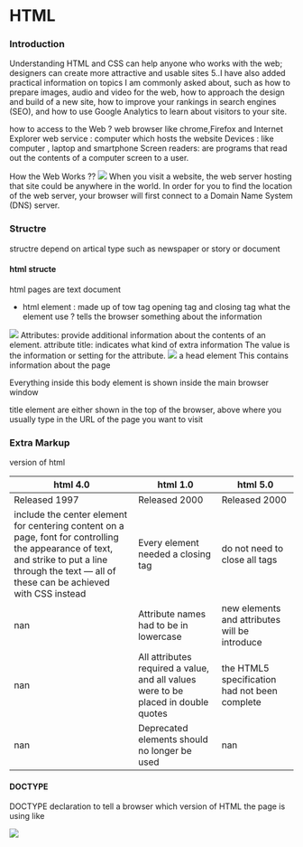 # HTML 
### Introduction
Understanding HTML and CSS can help anyone who works with the web; designers can create more attractive and usable sites 5..I have also added practical information on topics I am commonly asked about, such as how to prepare images, audio and video for the web, how to approach the design and build of a new site, how to improve your rankings in search engines (SEO), and how to use Google Analytics to learn about visitors to your site.

how to access to the Web ?
web browser like chrome,Firefox and Internet Explorer
web service : computer which hosts the website
Devices : like computer , laptop and smartphone
Screen readers: are programs that read out the contents of a computer screen to a user. 


How the Web Works ??
<img src ='https://res.cloudinary.com/academind-gmbh/image/upload/f_auto,q_auto/c_limit,dpr_3.0,g_center,w_400/v1/academind.com/content/tutorials/how-the-web-works/how-the-web-works-big-picture'/>
When you visit a website, the web server 
hosting that site could be anywhere in the 
world. In order for you to find the location of 
the web server, your browser will first connect 
to a Domain Name System (DNS) server.

### Structre 
structre depend on artical type such as newspaper or story or document

#### html structe 
html pages are text document
* html element : made up of tow tag opening tag and closing tag 
what the element use ?
tells the browser 
something about the information

<img src = 'https://seranking.com/blog/wp-content/uploads/2021/04/HTML-element-structure-min.png'/>
Attributes: provide additional information about the contents of an element.
attribute title: indicates what kind of extra information
The value is the information or setting for the attribute.


<img src = 'https://www.etutorialspoint.com/images/html_elements.jpg'/>
a head element This contains information about the page 

Everything inside this body element is shown inside the main browser 
window

title element are either shown in the top of the browser, above where 
you usually type in the URL of the page you want to visit




### Extra Markup

version of html 

html 4.0          | html 1.0          | html 5.0
------------------|-------------------|--------------------|
Released 1997     | Released 2000     | Released 2000
include the center element for centering content on a page, font for controlling the appearance of text, and strike to put a line through the text — all of these can be achieved with CSS instead | Every element needed a closing tag |do not need to close all tags
 nan |Attribute names had to be in lowercase | new elements and attributes will be introduce
 nan | All attributes required a value, and all values were to be placed in double quotes |the HTML5 specification had not been complete
 nan | Deprecated elements should no longer be used | nan

 #### DOCTYPE
 DOCTYPE declaration to tell a browser which version of HTML the page is using like

 <img src='https://cf.ppt-online.org/files/slide/z/zf4w8EDk6riQWATLVbndZjglp02ScJmRq1Ox7U/slide-4.jpg'/>
